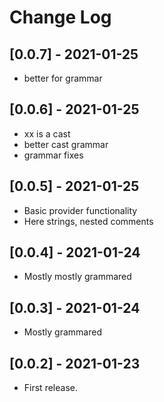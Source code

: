 # Change Log

## [0.0.7] - 2021-01-25
* better for grammar

## [0.0.6] - 2021-01-25
* xx is a cast
* better cast grammar
* grammar fixes

## [0.0.5] - 2021-01-25
* Basic provider functionality
* Here strings, nested comments

## [0.0.4] - 2021-01-24
* Mostly mostly grammared

## [0.0.3] - 2021-01-24
* Mostly grammared

## [0.0.2] - 2021-01-23
* First release.
